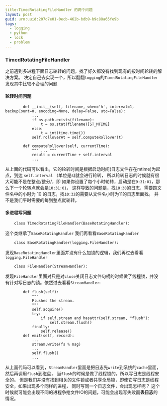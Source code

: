```yaml
---
title:TimedRotatingFileHandler 的两个问题
layout: post
guid: urn:uuid:207d7e01-0ecb-462b-bdb9-b9c88a65fe9b
tags:
  - logging
  - python
  - lock
  - problem
---
```


### TimedRotatingFileHandler
之前遇到多进程下面日志轮转的问题，找了好久都没有找到现有的按时间轮转的解决方案。
决定自己去实现一个，所以翻翻`logging`的`TimedRotatingFileHandler`发现其中比较不合理的问题

#### 轮转时间问题
```
        def __init__(self, filename, when='h', interval=1, backupCount=0, encoding=None, delay=False, utc=False):
            ...
            if os.path.exists(filename):
                t = os.stat(filename)[ST_MTIME]
            else:
                t = int(time.time())
            self.rolloverAt = self.computeRollover(t)

        def computeRollover(self, currentTime):
            """ ... """
            result = currentTime + self.interval
            ...
```
从上面的代码可以看出，它的轮转时间是根据启动时间(日志文件存在mtime)为起点，到达 `self.interval` （单位是s)就会进行轮转，
所以轮转日志的时候就有很大可能不是在整点/整分/，即 如果你设置了每个小时轮转，启动是在`9:31:01`，那么下一个轮转点就会是`10:31:01`，
这样导致的问题是，找`10:30`的日志，需要跑文件名中的小时为 10 的日志，找`10:32`的需要从文件名小时为11的日志里面找。
并不是我们平时需要的每到整点就轮转。

#### 多进程写问题
```
    class TimedRotatingFileHandler(BaseRotatingHandler):
```
这个类继承了`BaseRotatingHandler` 我们再看看`BaseRotatingHandler`
```
    class BaseRotatingHandler(logging.FileHandler):
```
发现`BaseRotatingHandler`里面并没有什么加锁的逻辑，我们再过去看看`logging.FileHandler`
```
    class FileHandler(StreamHandler):
```
发现`FileHandler`里面对只是对`close`关闭日志文件句柄的时候做了线程锁，并没有针对写日志的锁。依然过去看看`StreamHandler`:
```
        def flush(self):
            """
            Flushes the stream.
            """
            self.acquire()
            try:
                if self.stream and hasattr(self.stream, "flush"):
                    self.stream.flush()
            finally:
                self.release()
        def emit(self, record):
            ...
            stream.write(fs % msg)
            ...
            self.flush()
            ...
```
从上面代码可以看到，`StreamHandler`里面是把日志先`write`到系统的`cache`里面，然后再调用`flush`到磁盘，
当`flush`的时候是做了线程锁的，所以写日志是线程安全的。
但是我们并没有找到相关的文件锁或者共享全局锁，即使它写日志是线程安全，如果出现多个同样的进程，
同时写同一个日志文件，会出现怎样呢？
这个时候就可能会出现不同的进程争抢文件IO的问题，可能会出现写失败而**丢日志**的情况。
